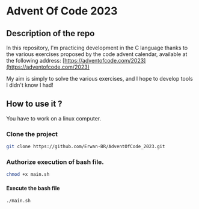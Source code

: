 # Advent Of Code 2023

## Description of the repo

In this repository, I'm practicing development in the C language thanks to the various exercises proposed by the code advent calendar, available at the following address: [https://adventofcode.com/2023](https://adventofcode.com/2023)

My aim is simply to solve the various exercises, and I hope to develop tools I didn't know I had!

## How to use it ?

You have to work on a linux computer.

### Clone the project

```bash
git clone https://github.com/Erwan-BR/AdventOfCode_2023.git
```

### Authorize execution of bash file.

```bash
chmod +x main.sh
```

#### Execute the bash file

```bash
./main.sh
```
